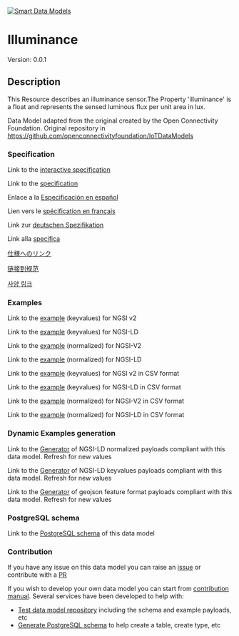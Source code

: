 [![Smart Data Models](https://smartdatamodels.org/wp-content/uploads/2022/01/SmartDataModels_logo.png "Logo")](https://smartdatamodels.org)
# Illuminance
Version: 0.0.1

## Description 

This Resource describes an illuminance sensor.The Property 'illuminance' is a float and represents the sensed luminous flux per unit area in lux.

Data Model adapted from the original created by the Open Connectivity Foundation. Original repository in https://github.com/openconnectivityfoundation/IoTDataModels
### Specification

Link to the [interactive specification](https://swagger.lab.fiware.org/?url=https://smart-data-models.github.io/dataModel.OCF/Illuminance/swagger.yaml)

Link to the [specification](https://github.com/smart-data-models/dataModel.OCF/blob/master/Illuminance/doc/spec.md)

Enlace a la [Especificación en español](https://github.com/smart-data-models/dataModel.OCF/blob/master/Illuminance/doc/spec_ES.md)

Lien vers le [spécification en français](https://github.com/smart-data-models/dataModel.OCF/blob/master/Illuminance/doc/spec_FR.md)

Link zur [deutschen Spezifikation](https://github.com/smart-data-models/dataModel.OCF/blob/master/Illuminance/doc/spec_DE.md)

Link alla [specifica](https://github.com/smart-data-models/dataModel.OCF/blob/master/Illuminance/doc/spec_IT.md)

[仕様へのリンク](https://github.com/smart-data-models/dataModel.OCF/blob/master/Illuminance/doc/spec_JA.md)

[链接到规范](https://github.com/smart-data-models/dataModel.OCF/blob/master/Illuminance/doc/spec_ZH.md)

[사양 링크](https://github.com/smart-data-models/dataModel.OCF/blob/master/Illuminance/doc/spec_KO.md)
### Examples

Link to the [example](https://smart-data-models.github.io/dataModel.OCF/Illuminance/examples/example.json) (keyvalues) for NGSI v2

Link to the [example](https://smart-data-models.github.io/dataModel.OCF/Illuminance/examples/example.jsonld) (keyvalues) for NGSI-LD

Link to the [example](https://smart-data-models.github.io/dataModel.OCF/Illuminance/examples/example-normalized.json) (normalized) for NGSI-V2

Link to the [example](https://smart-data-models.github.io/dataModel.OCF/Illuminance/examples/example-normalized.jsonld) (normalized) for NGSI-LD

Link to the [example](https://github.com/smart-data-models/dataModel.OCF/blob/master/Illuminance/examples/example.json.csv) (keyvalues) for NGSI v2 in CSV format

Link to the [example](https://github.com/smart-data-models/dataModel.OCF/blob/master/Illuminance/examples/example.jsonld.csv) (keyvalues) for NGSI-LD in CSV format

Link to the [example](https://github.com/smart-data-models/dataModel.OCF/blob/master/Illuminance/examples/example-normalized.json.csv) (normalized) for NGSI-V2 in CSV format

Link to the [example](https://github.com/smart-data-models/dataModel.OCF/blob/master/Illuminance/examples/example-normalized.jsonld.csv) (normalized) for NGSI-LD in CSV format
### Dynamic Examples generation

Link to the [Generator](https://smartdatamodels.org/extra/ngsi-ld_generator.php?schemaUrl=https://raw.githubusercontent.com/smart-data-models/dataModel.OCF/master/Illuminance/schema.json&email=info@smartdatamodels.org) of NGSI-LD normalized payloads compliant with this data model. Refresh for new values

Link to the [Generator](https://smartdatamodels.org/extra/ngsi-ld_generator_keyvalues.php?schemaUrl=https://raw.githubusercontent.com/smart-data-models/dataModel.OCF/master/Illuminance/schema.json&email=info@smartdatamodels.org) of NGSI-LD keyvalues payloads compliant with this data model. Refresh for new values

Link to the [Generator](https://smartdatamodels.org/extra/geojson_features_generator.php?schemaUrl=https://raw.githubusercontent.com/smart-data-models/dataModel.OCF/master/Illuminance/schema.json&email=info@smartdatamodels.org) of geojson feature format payloads compliant with this data model. Refresh for new values
### PostgreSQL schema

Link to the [PostgreSQL schema](https://github.com/smart-data-models/dataModel.OCF/blob/master/Illuminance/schema.sql) of this data model
### Contribution

 If you have any issue on this data model you can raise an [issue](https://github.com/smart-data-models/dataModel.OCF/issues)  or contribute with a [PR](https://github.com/smart-data-models/dataModel.OCF/pulls)

 If you wish to develop your own data model you can start from [contribution manual](https://bit.ly/contribution_manual). Several services have been developed to help with: 
 - [Test data model repository](https://smartdatamodels.org/index.php/data-models-contribution-api/) including the schema and example payloads, etc
 - [Generate PostgreSQL schema](https://smartdatamodels.org/index.php/sql-service/) to help create a table, create type, etc